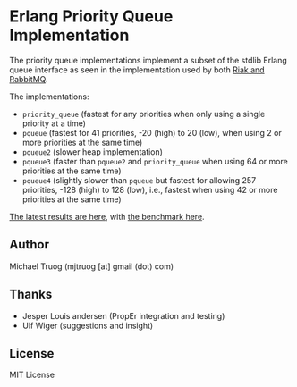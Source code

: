 Erlang Priority Queue Implementation
====================================

The priority queue implementations implement a subset of the stdlib Erlang queue interface as seen in the implementation used by both [Riak and RabbitMQ](https://github.com/basho/riak_core/blob/master/src/riak_core_priority_queue.erl).

The implementations:

* `priority_queue` (fastest for any priorities when only using a single priority at a time)
* `pqueue` (fastest for 41 priorities, -20 (high) to 20 (low), when using 2 or more priorities at the same time)
* `pqueue2` (slower heap implementation)
* `pqueue3` (faster than `pqueue2` and `priority_queue` when using 64 or more priorities at the same time)
* `pqueue4` (slightly slower than `pqueue` but fastest for allowing 257 priorities, -128 (high) to 128 (low), i.e., fastest when using 42 or more priorities at the same time)

[The latest results are here](http://okeuday.livejournal.com/19539.html), with [the benchmark here](http://github.com/okeuday/erlbench).

Author
------

Michael Truog (mjtruog [at] gmail (dot) com)

Thanks
------

* Jesper Louis andersen (PropEr integration and testing)
* Ulf Wiger (suggestions and insight)

License
-------

MIT License

